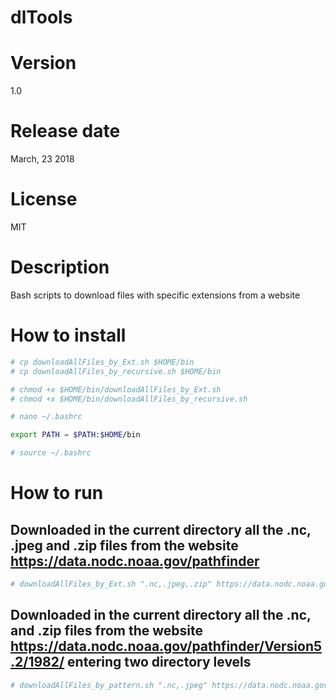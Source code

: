 # dlTools

# Version

1.0

# Release date

March, 23 2018

# License

MIT

# Description

Bash scripts to download files with specific extensions from a website

# How to install

```sh
# cp downloadAllFiles_by_Ext.sh $HOME/bin
# cp downloadAllFiles_by_recursive.sh $HOME/bin

# chmod +x $HOME/bin/downloadAllFiles_by_Ext.sh
# chmod +x $HOME/bin/downloadAllFiles_by_recursive.sh

# nano ~/.bashrc

export PATH = $PATH:$HOME/bin

# source ~/.bashrc
```

# How to run

## Downloaded in the current directory all the .nc, .jpeg and .zip files from the website https://data.nodc.noaa.gov/pathfinder

```sh
# downloadAllFiles_by_Ext.sh ".nc,.jpeg,.zip" https://data.nodc.noaa.gov/pathfinder <Enter>
```

## Downloaded in the current directory all the .nc, and .zip files from the website https://data.nodc.noaa.gov/pathfinder/Version5.2/1982/ entering two directory levels

```sh
# downloadAllFiles_by_pattern.sh ".nc,.jpeg" https://data.nodc.noaa.gov/pathfinder/Version5.2/1982/ . 2 <Enter>
```

